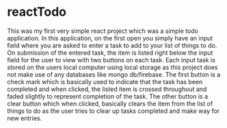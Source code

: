 # reactTodo
This was my first very simple react project which was a simple todo application.
In this application, on the first open you simply have an input field where you are asked to enter a task to add to your list of things to do.
On submission of the entered task, the item is listed right below the input field for the user to view with two buttons on each task. Each input task is stored on the users local computer using local storage as this project does not make use of any databases like mongo db/firebase.
The first button is a check mark which is basically used to indicate that the task has been completed and when clicked, the listed item is crossed throughout and faded slightly to represent completion of the task.
The other button is a clear button which when clicked, basically clears the item from the list of things to do as the user tries to clear up tasks completed and make way for new entries.
